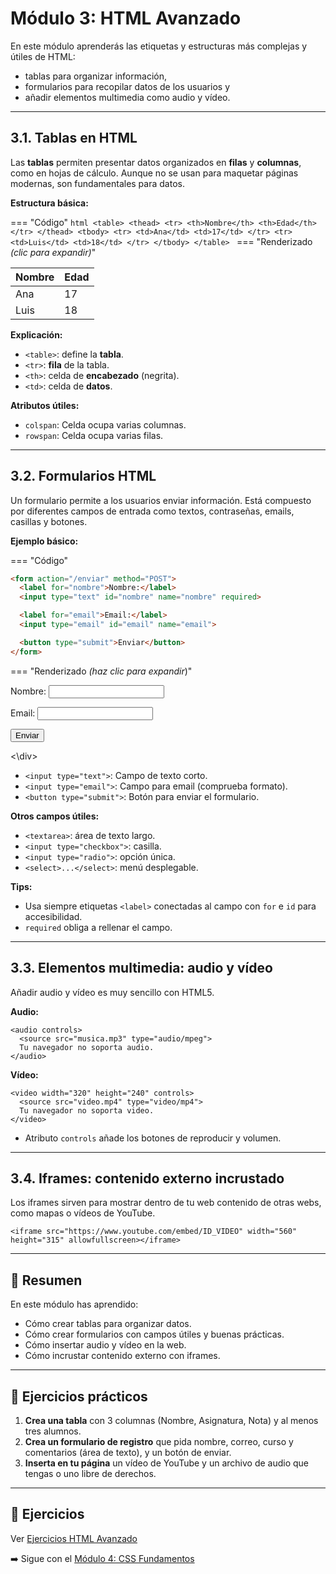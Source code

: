 # Módulo 3: HTML Avanzado

En este módulo aprenderás las etiquetas y estructuras más complejas y útiles de HTML:  
* tablas para organizar información,
* formularios para recopilar datos de los usuarios y 
* añadir elementos multimedia como audio y vídeo.

---

## 3.1. Tablas en HTML

Las **tablas** permiten presentar datos organizados en **filas** y **columnas**, como en hojas de cálculo. Aunque no se usan para maquetar páginas modernas, son fundamentales para datos.

**Estructura básica:**

=== "Código"
    ```html
    <table>
    <thead>
        <tr>
        <th>Nombre</th>
        <th>Edad</th>
        </tr>
    </thead>
    <tbody>
        <tr>
        <td>Ana</td>
        <td>17</td>
        </tr>
        <tr>
        <td>Luis</td>
        <td>18</td>
        </tr>
    </tbody>
    </table>
    ```
=== "Renderizado *(clic para expandir)*"
    <div>
    <table>
        <thead>
            <tr>
                <th>Nombre</th>
                <th>Edad</th>
            </tr>
        </thead>
        <tbody>
            <tr>
                <td>Ana</td>
                <td>17</td>
            </tr>
            <tr>
                <td>Luis</td>
                <td>18</td>
            </tr>
        </tbody>
    </table>
    </div>

**Explicación:**    
- `<table>`: define la **tabla**.  
- `<tr>`: **fila** de la tabla.  
- `<th>`: celda de **encabezado** (negrita).  
- `<td>`: celda de **datos**.  

**Atributos útiles:**  
- `colspan`: Celda ocupa varias columnas.  
- `rowspan`: Celda ocupa varias filas.

---

## 3.2. Formularios HTML

Un formulario permite a los usuarios enviar información. Está compuesto por diferentes campos de entrada como textos, contraseñas, emails, casillas y botones.

**Ejemplo básico:**

=== "Código"
```html
<form action="/enviar" method="POST">
  <label for="nombre">Nombre:</label>
  <input type="text" id="nombre" name="nombre" required>

  <label for="email">Email:</label>
  <input type="email" id="email" name="email">

  <button type="submit">Enviar</button>
</form>
```
=== "Renderizado *(haz clic para expandir*)"
<div>
<form action="/enviar" method="POST">
  <label for="nombre">Nombre:</label>
  <input type="text" id="nombre" name="nombre" required>

  <label for="email">Email:</label>
  <input type="email" id="email" name="email">

  <button type="submit">Enviar</button>
</form>
<\div>

- `<input type="text">`: Campo de texto corto.
- `<input type="email">`: Campo para email (comprueba formato).
- `<button type="submit">`: Botón para enviar el formulario.

**Otros campos útiles:**  
- `<textarea>`: área de texto largo.  
- `<input type="checkbox">`: casilla.  
- `<input type="radio">`: opción única.  
- `<select>...</select>`: menú desplegable.

**Tips:**
- Usa siempre etiquetas `<label>` conectadas al campo con `for` e `id` para accesibilidad.
- `required` obliga a rellenar el campo.

---

## 3.3. Elementos multimedia: audio y vídeo

Añadir audio y vídeo es muy sencillo con HTML5.

**Audio:**
```
<audio controls>
  <source src="musica.mp3" type="audio/mpeg">
  Tu navegador no soporta audio.
</audio>
```

**Vídeo:**
```
<video width="320" height="240" controls>
  <source src="video.mp4" type="video/mp4">
  Tu navegador no soporta video.
</video>
```
- Atributo `controls` añade los botones de reproducir y volumen.

---

## 3.4. Iframes: contenido externo incrustado

Los iframes sirven para mostrar dentro de tu web contenido de otras webs, como mapas o vídeos de YouTube.

```
<iframe src="https://www.youtube.com/embed/ID_VIDEO" width="560" height="315" allowfullscreen></iframe>
```

--- 

## 📝 Resumen

En este módulo has aprendido:
- Cómo crear tablas para organizar datos.
- Cómo crear formularios con campos útiles y buenas prácticas.
- Cómo insertar audio y vídeo en la web.
- Cómo incrustar contenido externo con iframes.

---

## 🎯 Ejercicios prácticos

1. **Crea una tabla** con 3 columnas (Nombre, Asignatura, Nota) y al menos tres alumnos.
2. **Crea un formulario de registro** que pida nombre, correo, curso y comentarios (área de texto), y un botón de enviar.
3. **Inserta en tu página** un vídeo de YouTube y un archivo de audio que tengas o uno libre de derechos.

---

## 🎯 Ejercicios

Ver [Ejercicios HTML Avanzado](../ejercicios/html-avanzado.md)

➡️ Sigue con el [Módulo 4: CSS Fundamentos](04-css-fundamentos.md)